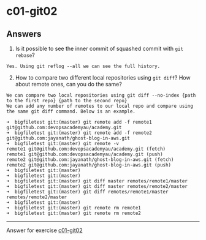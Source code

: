 # c01-git02

## Answers

1. Is it possible to see the inner commit of squashed commit with `git rebase`?
```
Yes. Using git reflog --all we can see the full history.
```

2. How to compare two different local repositories using `git diff`? How about remote ones, can you do the same?
```
We can compare two local repositories using git diff --no-index {path to the first repo} {path to the second repo}
We can add any number of remotes to our local repo and compare using the same git diff command. Below is an example.

➜  bigfiletest git:(master) git remote add -f remote1 git@github.com:devopsacademyau/academy.git
➜  bigfiletest git:(master) git remote add -f remote2 git@github.com:jayanath/ghost-blog-in-aws.git
➜  bigfiletest git:(master) git remote -v
remote1	git@github.com:devopsacademyau/academy.git (fetch)
remote1	git@github.com:devopsacademyau/academy.git (push)
remote2	git@github.com:jayanath/ghost-blog-in-aws.git (fetch)
remote2	git@github.com:jayanath/ghost-blog-in-aws.git (push)
➜  bigfiletest git:(master)
➜  bigfiletest git:(master)
➜  bigfiletest git:(master) git diff master remotes/remote1/master
➜  bigfiletest git:(master) git diff master remotes/remote2/master
➜  bigfiletest git:(master) git diff remotes/remote1/master remotes/remote2/master
➜  bigfiletest git:(master)
➜  bigfiletest git:(master) git remote rm remote1
➜  bigfiletest git:(master) git remote rm remote2
```
***
Answer for exercise [c01-git02](https://github.com/devopsacademyau/academy/blob/c54d252bda58575e9dc9f92718237bed58aae772/classes/01class/exercises/c01-git02/README.md)
